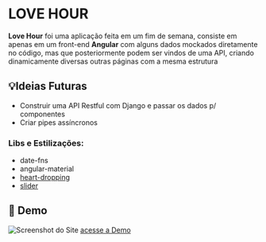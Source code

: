 # LOVE HOUR
**Love Hour** foi uma aplicação feita em um fim de semana, consiste em apenas em um front-end **Angular** com alguns dados mockados diretamente no código, mas que posteriormente podem ser vindos de uma API, criando dinamicamente diversas outras páginas com a mesma estrutura 
## 💡Ideias Futuras

 - Construir uma API Restful com Django e passar os dados p/ componentes
 - Criar pipes assíncronos

### Libs e Estilizações:
 - date-fns
 - angular-material
 - [heart-dropping](https://codepen.io/lisafolkerson/pen/BjRoJO)
 - [slider](https://www.youtube.com/watch?v=1pN09qm5g4w)


## 🔗 Demo

![Screenshot do Site](https://i.imgur.com/k732VQp.png)
[acesse a Demo](https://love-hour.onrender.com/)